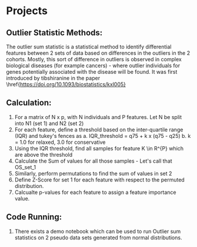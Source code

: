 # Projects

## Outlier Statistic Methods:

The outlier sum statistic is a statistical method to identify differential features between 2 sets of data based on differences in the outliers in the 2 cohorts. Mostly, this sort of 
difference in outliers is observed in complex biological diseases (for example cancers) - where outlier individuals for genes potentially associated with the disease will be found. It
was first introduced by tibshiranine in the paper \href{https://doi.org/10.1093/biostatistics/kxl005}

## Calculation:
1. For a matrix of N x p, with N individuals and P features. Let N be split into N1 (set 1) and N2 (set 2)
2. For each feature, define a threshold based on the inter-quartile range (IQR) and tukey's fences as
   a. IQR_threshold = q75 + k x (q75 - q25)
   b. k = 1.0 for relaxed, 3.0 for conservative
3. Using the IQR threshold, find all samples for feature K \in R^{P} which are above the threshold
4. Calculate the Sum of values for all those samples - Let's call that OS_set_1
5. Similarly, perform permutations to find the sum of values in set 2
6. Define Z-Score for set 1 for each feature with respect to the permuted distribution.
7. Calcualte p-values for each feature to assign a feature importance value.


## Code Running:
1. There exists a demo notebook which can be used to run Outlier sum statistics on 2 pseudo data sets generated from normal distributions. 
